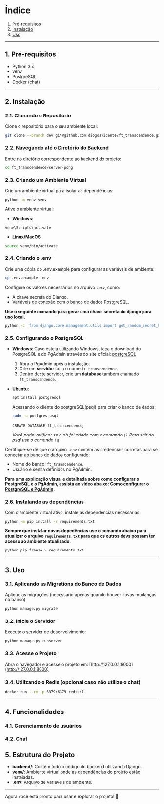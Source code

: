 # Índice

1. [Pré-requisitos](#1-pré-requisitos)
2. [Instalação](#2-instalação)
3. [Uso](#3-uso)
---

## 1. Pré-requisitos

- Python 3.x
- venv
- PostgreSQL
- Docker (chat)
---

## 2. Instalação

### 2.1. Clonando o Repositório

Clone o repositório para o seu ambiente local:
```bash
git clone --branch dev git@github.com:diogosvicente/ft_transcendence.git
```

### 2.2. Navegando até o Diretório do Backend

Entre no diretório correspondente ao backend do projeto:
```bash
cd ft_transcendence/server-pong
```

### 2.3. Criando um Ambiente Virtual

Crie um ambiente virtual para isolar as dependências:
```bash
python -m venv venv
```

Ative o ambiente virtual:
- **Windows**:
```bash
venv\Scripts\activate
```
- **Linux/MacOS**:
```bash
source venv/bin/activate
```

### 2.4. Criando o .env

Crie uma cópia do .env.example para configurar as variáveis de ambiente:
```bash
cp .env.example .env
```

Configure os valores necessários no arquivo `.env`, como:
- A chave secreta do Django.
- Variáveis de conexão com o banco de dados PostgreSQL.

**Use o seguinte comando para gerar uma chave secreta do django para uso local.**
```bash
python -c 'from django.core.management.utils import get_random_secret_key; print(get_random_secret_key())'
```

### 2.5. Configurando o PostgreSQL

- **Windows**:
   Caso esteja utilizando Windows, faça o download do PostgreSQL e do PgAdmin através do site oficial:
   [postgreSQL](https://www.enterprisedb.com/downloads/postgres-postgresql-downloads)
   1. Abra o PgAdmin após a instalação.
   2. Crie um **servidor** com o nome `ft_transcendence`.
   3. Dentro deste servidor, crie um **database** também chamado `ft_transcendence`.

- **Ubuntu**:
   ```bash
   apt install postgresql
   ```
   Acessando o cliente do postgreSQL(psql) para criar o banco de dados:
   ```bash
   sudo -u postgres psql
   ```
   `CREATE DATABASE ft_transcendence`;

   *Você pode verificar se o db foi criado com o comando `\l`*
   *Para sair do psql use o comando `\q`*

Certifique-se de que o arquivo `.env` contém as credenciais corretas para se conectar ao banco de dados configurado:
- Nome do banco: `ft_transcendence`.
- Usuário e senha definidos no PgAdmin.

**Para uma explicação visual e detalhada sobre como configurar o PostgreSQL e o PgAdmin, assista ao vídeo abaixo:
[Como configurar o PostgreSQL e PgAdmin](https://www.youtube.com/watch?v=UbX-2Xud1JA&t=128s).**

### 2.6. Instalando as dependências

Com o ambiente virtual ativo, instale as dependências necessárias:
```bash
python -m pip install -r requirements.txt
```

**Sempre que instalar novas depedências use o comando abaixo para atualizar
o arquivo `requirements.txt` para que os outros devs possam ter acesso
ao ambiente atualizado.**

```bash
python pip freeze > requirements.txt
```
---

## 3. Uso

### 3.1. Aplicando as Migrations do Banco de Dados

Aplique as migrações (necessário apenas quando houver novas mudanças no banco):
```bash
python manage.py migrate
```

### 3.2. Inicie o Servidor

Execute o servidor de desenvolvimento:
```bash
python manage.py runserver
```

### 3.3. Acesse o Projeto

Abra o navegador e acesse o projeto em:
[http://127.0.0.1:8000](http://127.0.0.1:8000)

### 3.4. Utilizando o Redis (opcional caso não utilize o chat)

```bash
docker run --rm -p 6379:6379 redis:7
```
---

## 4. Funcionalidades

### 4.1. Gerenciamento de usuários

### 4.2. Chat

## 5. Estrutura do Projeto

- **backend/**: Contém todo o código do backend utilizando Django.
- **venv/**: Ambiente virtual onde as dependências do projeto estão instaladas.
- **.env**: Arquivo de variáveis de ambiente.
---

Agora você está pronto para usar e explorar o projeto! 🎉
